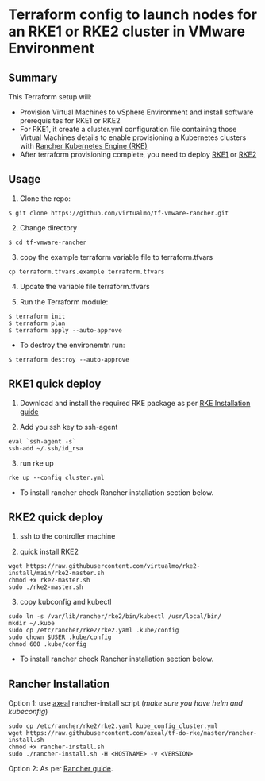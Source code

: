 # Terraform config to launch nodes for an RKE1 or RKE2 cluster in VMware Environment

## Summary

This Terraform setup will:

- Provision Virtual Machines to vSphere Environment and install software prerequisites for RKE1 or RKE2
- For RKE1, it create a cluster.yml configuration file containing those Virtual Machines details to enable provisioning a Kubernetes clusters with [Rancher Kubernetes Engine (RKE)](https://rancher.com/docs/rke/latest/en/)
- After terraform provisioning complete, you need to deploy [RKE1](https://rancher.com/docs/rke/latest/en/installation/) or [RKE2](https://docs.rke2.io/install/quickstart)

## Usage

1. Clone the repo:
```
$ git clone https://github.com/virtualmo/tf-vmware-rancher.git
```

2. Change directory
```
$ cd tf-vmware-rancher
```


3. copy the example terraform variable file to terraform.tfvars
```
cp terraform.tfvars.example terraform.tfvars
```

4. Update the variable file terraform.tfvars

5. Run the Terraform module:
```
$ terraform init
$ terraform plan
$ terraform apply --auto-approve
```

- To destroy the environemtn run:
```
$ terraform destroy --auto-approve
```

## RKE1 quick deploy

1. Download and install the required RKE package as per [RKE Installation guide](https://rancher.com/docs/rke/latest/en/installation/)

2. Add you ssh key to ssh-agent
```
eval `ssh-agent -s`
ssh-add ~/.ssh/id_rsa
```

3. run rke up
```
rke up --config cluster.yml
```

- To install rancher check Rancher installation section below.

## RKE2 quick deploy

1. ssh to the controller machine

2. quick install RKE2
```
wget https://raw.githubusercontent.com/virtualmo/rke2-install/main/rke2-master.sh
chmod +x rke2-master.sh
sudo ./rke2-master.sh
```

3. copy kubconfig and kubectl
```
sudo ln -s /var/lib/rancher/rke2/bin/kubectl /usr/local/bin/
mkdir ~/.kube
sudo cp /etc/rancher/rke2/rke2.yaml .kube/config
sudo chown $USER .kube/config
chmod 600 .kube/config
```

- To install rancher check Rancher installation section below.


## Rancher Installation

Option 1: use [axeal](https://github.com/axeal/tf-do-rke.git) rancher-install script (*make sure you have helm and kubeconfig*)
```
sudo cp /etc/rancher/rke2/rke2.yaml kube_config_cluster.yml
wget https://raw.githubusercontent.com/axeal/tf-do-rke/master/rancher-install.sh
chmod +x rancher-install.sh
sudo ./rancher-install.sh -H <HOSTNAME> -v <VERSION>
```

Option 2: As per [Rancher guide](https://ranchermanager.docs.rancher.com/v2.6/pages-for-subheaders/install-upgrade-on-a-kubernetes-cluster).